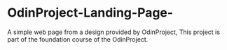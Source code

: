 # OdinProject-Landing-Page-
A simple web page from a design provided by OdinProject, This project is part of the foundation course of the OdinProject.
